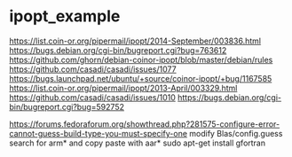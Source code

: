 # ipopt_example

https://list.coin-or.org/pipermail/ipopt/2014-September/003836.html
https://bugs.debian.org/cgi-bin/bugreport.cgi?bug=763612
https://github.com/ghorn/debian-coinor-ipopt/blob/master/debian/rules
https://github.com/casadi/casadi/issues/1077
https://bugs.launchpad.net/ubuntu/+source/coinor-ipopt/+bug/1167585
https://list.coin-or.org/pipermail/ipopt/2013-April/003329.html
https://github.com/casadi/casadi/issues/1010
https://bugs.debian.org/cgi-bin/bugreport.cgi?bug=592752

https://forums.fedoraforum.org/showthread.php?281575-configure-error-cannot-guess-build-type-you-must-specify-one
modify Blas/config.guess search for arm* and copy paste with aar*
sudo apt-get install gfortran
